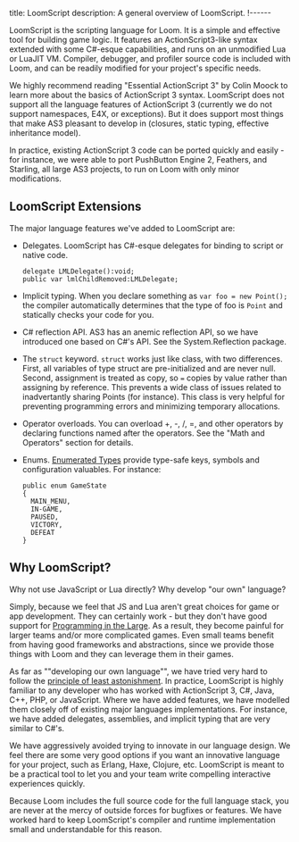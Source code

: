 title: LoomScript
description: A general overview of LoomScript.
!------

LoomScript is the scripting language for Loom. It is a simple and effective tool for building game logic. It features an ActionScript3-like syntax extended with some C#-esque capabilities, and runs on an unmodified Lua or LuaJIT VM. Compiler, debugger, and profiler source code is included with Loom, and can be readily modified for your project's specific needs.

We highly recommend reading "Essential ActionScript 3" by Colin Moock to learn more about the basics of ActionScript 3 syntax. LoomScript does not support all the language features of ActionScript 3 (currently we do not support namespaces, E4X, or exceptions). But it does support most things that make AS3 pleasant to develop in (closures, static typing, effective inheritance model).

In practice, existing ActionScript 3 code can be ported quickly and easily - for instance, we were able to port PushButton Engine 2, Feathers, and Starling, all large AS3 projects, to run on Loom with only minor modifications.

## LoomScript Extensions
The major language features we've added to LoomScript are:

* Delegates. LoomScript has C#-esque delegates for binding to script or native code.

    ~~~
    delegate LMLDelegate():void;
    public var lmlChildRemoved:LMLDelegate;
    ~~~

* Implicit typing. When you declare something as `var foo = new Point();` the compiler automatically determines that the type of foo is `Point` and statically checks your code for you.

* C# reflection API. AS3 has an anemic reflection API, so we have introduced one based on C#'s API. See the System.Reflection package.

* The `struct` keyword. `struct` works just like class, with two differences. First, all variables of type struct are pre-initialized and are never null. Second, assignment is treated as copy, so `=` copies by value rather than assigning by reference. This prevents a wide class of issues related to inadvertantly sharing Points (for instance). This class is very helpful for preventing programming errors and minimizing temporary allocations.

* Operator overloads. You can overload +, -, /, =, and other operators by declaring functions named after the operators. See the "Math and Operators" section for details.

* Enums. [Enumerated Types](http://en.wikipedia.org/wiki/Enumerated_type) provide type-safe keys, symbols and configuration valuables. For instance:

    ~~~
    public enum GameState
    {
      MAIN_MENU,
      IN-GAME,
      PAUSED,
      VICTORY,
      DEFEAT
    }
    ~~~

## Why LoomScript?
Why not use JavaScript or Lua directly? Why develop "our own" language?

Simply, because we feel that JS and Lua aren't great choices for game or app development. They can certainly work - but they don't have good support for [Programming in the Large](http://en.wikipedia.org/wiki/Programming_in_the_large). As a result, they become painful for larger teams and/or more complicated games. Even small teams benefit from having good frameworks and abstractions, since we provide those things with Loom and they can leverage them in their games.

As far as ""developing our own language"", we have tried very hard to follow the [principle of least astonishment](http://en.wikipedia.org/wiki/Principle_of_least_astonishment). In practice, LoomScript is highly familiar to any developer who has worked with ActionScript 3, C#, Java, C++, PHP, or JavaScript. Where we have added features, we have modelled them closely off of existing major languages implementations. For instance, we have added delegates, assemblies, and implicit typing that are very similar to C#'s. 

We have aggressively avoided trying to innovate in our language design. We feel there are some very good options if you want an innovative language for your project, such as Erlang, Haxe, Clojure, etc. LoomScript is meant to be a practical tool to let you and your team write compelling interactive experiences quickly.

Because Loom includes the full source code for the full language stack, you are never at the mercy of outside forces for bugfixes or features. We have worked hard to keep LoomScript's compiler and runtime implementation small and understandable for this reason.

